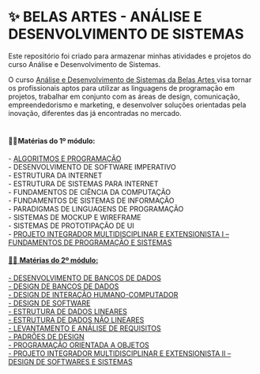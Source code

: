 # ✨ BELAS ARTES - ANÁLISE E DESENVOLVIMENTO DE SISTEMAS

Este repositório foi criado para armazenar minhas atividades e projetos do curso Análise e Desenvolvimento de Sistemas.

O curso <a href="https://novo.belasartes.br/analise-e-desenvolvimento-de-sistemas-ead/">Análise e Desenvolvimento de Sistemas da Belas Artes </a> visa tornar os profissionais aptos para utilizar as linguagens de programação em projetos, trabalhar em conjunto com as áreas de design, comunicação, empreendedorismo e marketing, e desenvolver soluções orientadas pela inovação, diferentes das já encontradas no mercado. <br> 

#

<h4>👩‍💻 Matérias do 1º módulo:</h4> 
- <a href = "ALGORITMOS E PROGRAMACAO"> ALGORITMOS E PROGRAMAÇÃO </a> <br>
- DESENVOLVIMENTO DE SOFTWARE IMPERATIVO <br>
- ESTRUTURA DA INTERNET <br>
- ESTRUTURA DE SISTEMAS PARA INTERNET <br>
- FUNDAMENTOS DE CIÊNCIA DA COMPUTAÇÃO <br>
- FUNDAMENTOS DE SISTEMAS DE INFORMAÇÃO <br>
- PARADIGMAS DE LINGUAGENS DE PROGRAMAÇÃO <br>
- SISTEMAS DE MOCKUP E WIREFRAME <br>
- SISTEMAS DE PROTOTIPAÇÃO DE UI <br>
- <a href="https://github.com/thaizacn/ROB3_AssistenteFincanceiro.git">PROJETO INTEGRADOR MULTIDISCIPLINAR E EXTENSIONISTA I – FUNDAMENTOS DE PROGRAMAÇÃO E SISTEMAS <br>


<h4>👩‍💻  Matérias do 2º módulo:</h4>
- DESENVOLVIMENTO DE BANCOS DE DADOS <br>
- DESIGN DE BANCOS DE DADOS <br>
- DESIGN DE INTERAÇÃO HUMANO-COMPUTADOR <br>
- DESIGN DE SOFTWARE <br>
- ESTRUTURA DE DADOS LINEARES <br>
- ESTRUTURA DE DADOS NÃO LINEARES <br>
- LEVANTAMENTO E ANÁLISE DE REQUISITOS <br>
- PADRÕES DE DESIGN <br>
- PROGRAMAÇÃO ORIENTADA A OBJETOS <br>
- PROJETO INTEGRADOR MULTIDISCIPLINAR E EXTENSIONISTA II – DESIGN DE SOFTWARES E SISTEMAS	<br>
